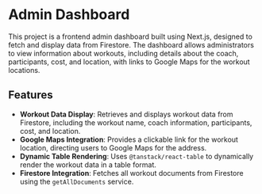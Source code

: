 # Admin Dashboard

This project is a frontend admin dashboard built using Next.js, designed to fetch and display data from Firestore. The dashboard allows administrators to view information about workouts, including details about the coach, participants, cost, and location, with links to Google Maps for the workout locations.

## Features

- **Workout Data Display**: Retrieves and displays workout data from Firestore, including the workout name, coach information, participants, cost, and location.
- **Google Maps Integration**: Provides a clickable link for the workout location, directing users to Google Maps for the address.
- **Dynamic Table Rendering**: Uses `@tanstack/react-table` to dynamically render the workout data in a table format.
- **Firestore Integration**: Fetches all workout documents from Firestore using the `getAllDocuments` service.

